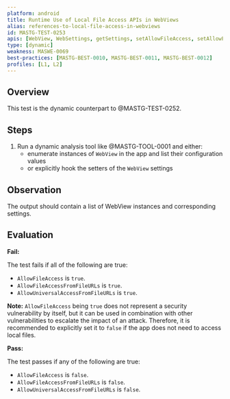```yaml
---
platform: android
title: Runtime Use of Local File Access APIs in WebViews
alias: references-to-local-file-access-in-webviews
id: MASTG-TEST-0253
apis: [WebView, WebSettings, getSettings, setAllowFileAccess, setAllowFileAccessFromFileURLs, setAllowUniversalAccessFromFileURLs]
type: [dynamic]
weakness: MASWE-0069
best-practices: [MASTG-BEST-0010, MASTG-BEST-0011, MASTG-BEST-0012]
profiles: [L1, L2]
---
```


## Overview

This test is the dynamic counterpart to @MASTG-TEST-0252.

## Steps

1. Run a dynamic analysis tool like @MASTG-TOOL-0001 and either:
    - enumerate instances of `WebView` in the app and list their configuration values
    - or explicitly hook the setters of the `WebView` settings

## Observation

The output should contain a list of WebView instances and corresponding settings.

## Evaluation

**Fail:**

The test fails if all of the following are true:

- `AllowFileAccess` is `true`.
- `AllowFileAccessFromFileURLs` is `true`.
- `AllowUniversalAccessFromFileURLs` is `true`.

**Note:** `AllowFileAccess` being `true` does not represent a security vulnerability by itself, but it can be used in combination with other vulnerabilities to escalate the impact of an attack. Therefore, it is recommended to explicitly set it to `false` if the app does not need to access local files.

**Pass:**

The test passes if any of the following are true:

- `AllowFileAccess` is `false`.
- `AllowFileAccessFromFileURLs` is `false`.
- `AllowUniversalAccessFromFileURLs` is `false`.
